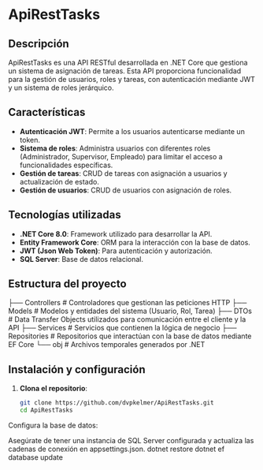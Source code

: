 # ApiRestTasks

## Descripción

ApiRestTasks es una API RESTful desarrollada en .NET Core que gestiona un sistema de asignación de tareas. Esta API proporciona funcionalidad para la gestión de usuarios, roles y tareas, con autenticación mediante JWT y un sistema de roles jerárquico.

## Características

- **Autenticación JWT**: Permite a los usuarios autenticarse mediante un token.
- **Sistema de roles**: Administra usuarios con diferentes roles (Administrador, Supervisor, Empleado) para limitar el acceso a funcionalidades específicas.
- **Gestión de tareas**: CRUD de tareas con asignación a usuarios y actualización de estado.
- **Gestión de usuarios**: CRUD de usuarios con asignación de roles.

## Tecnologías utilizadas

- **.NET Core 8.0**: Framework utilizado para desarrollar la API.
- **Entity Framework Core**: ORM para la interacción con la base de datos.
- **JWT (Json Web Token)**: Para autenticación y autorización.
- **SQL Server**: Base de datos relacional.

## Estructura del proyecto

├── Controllers # Controladores que gestionan las peticiones HTTP ├── Models # Modelos y entidades del sistema (Usuario, Rol, Tarea) ├── DTOs # Data Transfer Objects utilizados para comunicación entre el cliente y la API ├── Services # Servicios que contienen la lógica de negocio ├── Repositories # Repositorios que interactúan con la base de datos mediante EF Core └── obj # Archivos temporales generados por .NET


## Instalación y configuración

1. **Clona el repositorio**:

   ```bash
   git clone https://github.com/dvpkelmer/ApiRestTasks.git
   cd ApiRestTasks

Configura la base de datos:

Asegúrate de tener una instancia de SQL Server configurada y actualiza las cadenas de conexión en appsettings.json.
dotnet restore
dotnet ef database update
